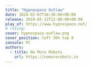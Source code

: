 ```yaml
---
title: "Hypnospace Outlaw"
date: 2024-02-07T16:30:00+08:00
release: 2019-05-12T12:00:00+00:00
play_of: https://www.hypnospace.net/
# rating:
cover: hypnospace-outlaw.png
cover_position: left 30% top 0
console: PC
authors:
  - title: No More Robots
    url: https://nomorerobots.io
---
```


